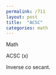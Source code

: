 ```yaml
---
permalink: /711
layout: post
title:  "ACSC"
categories: math
---
```

Math

ACSC (x)

Inverse co secant.

